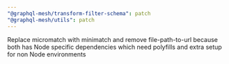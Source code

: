 ```yaml
---
"@graphql-mesh/transform-filter-schema": patch
"@graphql-mesh/utils": patch
---
```


Replace micromatch with minimatch and remove file-path-to-url because both has Node specific dependencies which need polyfills and extra setup for non Node environments

